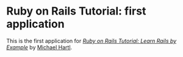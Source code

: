 # Ruby on Rails Tutorial: first application

This is the first application for [*Ruby on Rails Tutorial: Learn Rails by Example*](http://ruby.railstutorial.org/) by [Michael Hartl](http://michaelhartl.com/).